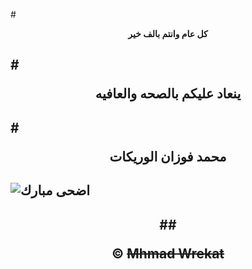#<p align="center" >**كل عام وانتم بالف خير**

#<p align="center" >**ينعاد عليكم بالصحه والعافيه** 
---
#<p align="center" >**محمد فوزان الوريكات**
---
<a align="center" > ![اضحى مبارك](https://emypost.com/wp-content/uploads/2020/07/446532-lIgtz-1534024277-%D8%A7%D8%B6%D8%AD%D9%89-.jpg)
---
##<p text-align="center"> © **~~Mhmad Wrekat~~**
---